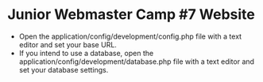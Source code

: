 # Junior Webmaster Camp #7 Website

- Open the application/config/development/config.php file with a text editor and set your base URL.
- If you intend to use a database, open the application/config/development/database.php file with a text editor and set your database settings.
